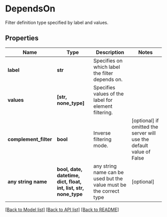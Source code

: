 # DependsOn

Filter definition type specified by label and values.

## Properties
Name | Type | Description | Notes
------------ | ------------- | ------------- | -------------
**label** | **str** | Specifies on which label the filter depends on. | 
**values** | **[str, none_type]** | Specifies values of the label for element filtering. | 
**complement_filter** | **bool** | Inverse filtering mode. | [optional]  if omitted the server will use the default value of False
**any string name** | **bool, date, datetime, dict, float, int, list, str, none_type** | any string name can be used but the value must be the correct type | [optional]

[[Back to Model list]](../README.md#documentation-for-models) [[Back to API list]](../README.md#documentation-for-api-endpoints) [[Back to README]](../README.md)


